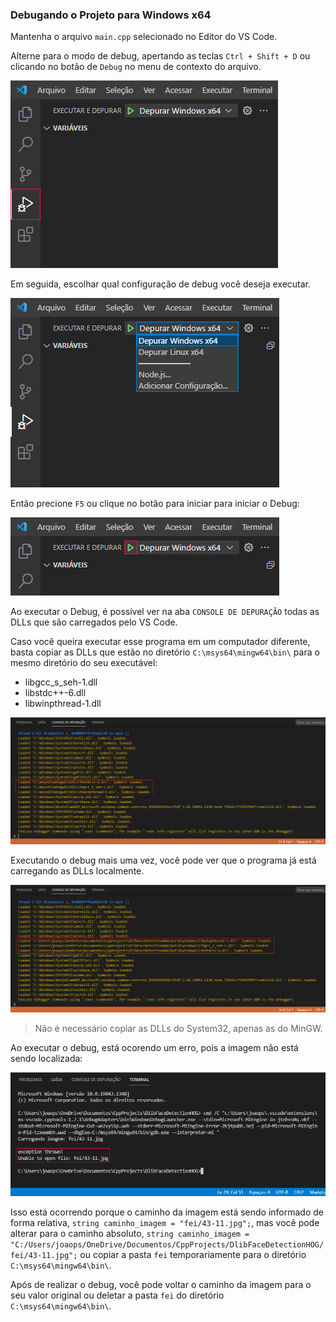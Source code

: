 ### Debugando o Projeto para Windows x64

Mantenha o arquivo `main.cpp` selecionado no Editor do VS Code.

Alterne para o modo de debug, apertando as teclas `Ctrl + Shift + D` ou clicando no botão de `Debug` no menu de contexto do arquivo.

![debug-button](./images/debug-button.png)

Em seguida, escolhar qual configuração de debug você deseja executar.

![choose-debugging](./images/choose-debugging.png)

Então precione `F5` ou clique no botão para iniciar para iniciar o Debug:

![run-debug-button](./images/run-debug-button.png)

Ao executar o Debug, é possível ver na aba `CONSOLE DE DEPURAÇÃO` todas as DLLs que são carregados pelo VS Code.

Caso você queira executar esse programa em um computador diferente, basta copiar as DLLs que estão no diretório `C:\msys64\mingw64\bin\` para o mesmo diretório do seu executável:

* libgcc_s_seh-1.dll
* libstdc++-6.dll
* libwinpthread-1.dll

![loading-dlls](./images/loading-dlls.png)

Executando o debug mais uma vez, você pode ver que o programa já está carregando as DLLs localmente.

![loading-local-dlls](./images/loading-local-dlls.png)

> Não é necessário copiar as DLLs do System32, apenas as do MinGW.

Ao executar o debug, está ocorendo um erro, pois a imagem não está sendo localizada:

![debug-unable-to-open-file](./images/debug-unable-to-open-file.png)

Isso está ocorrendo porque o caminho da imagem está sendo informado de forma relativa, `string caminho_imagem = "fei/43-11.jpg";`, mas você pode alterar para o caminho absoluto, `string caminho_imagem = "C:/Users/joaops/OneDrive/Documentos/CppProjects/DlibFaceDetectionHOG/fei/43-11.jpg";` ou copiar a pasta `fei` temporariamente para o diretório `C:\msys64\mingw64\bin\`.

Após de realizar o debug, você pode voltar o caminho da imagem para o seu valor original ou deletar a pasta `fei` do diretório `C:\msys64\mingw64\bin\`.